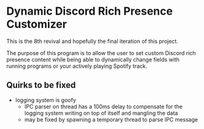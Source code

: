 # Dynamic Discord Rich Presence Customizer

This is the 8th revival and hopefully the final iteration of this project.

The purpose of this program is to allow the user to set custom Discord rich presence content while being able to dynamically change fields with running programs or your actively playing Spotify track.

## Quirks to be fixed

-   logging system is goofy
    -   IPC parser on thread has a 100ms delay to compensate for the logging system writing on top of itself and mangling the data
    -   may be fixed by spawning a temporary thread to parse IPC message
